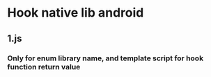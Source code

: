# Hook native lib android
## 1.js
### Only for enum library name, and template script for hook function return value
